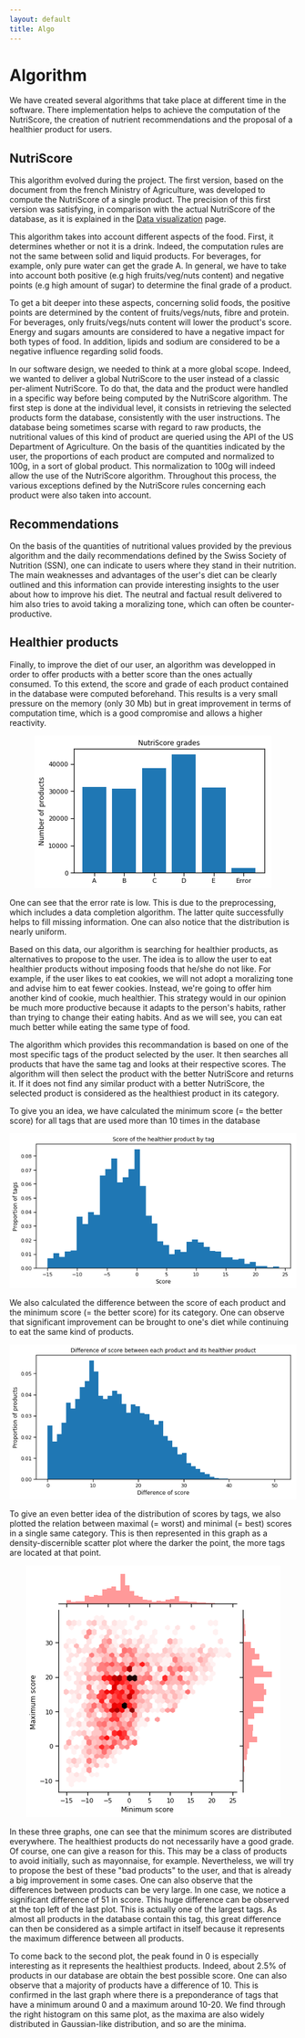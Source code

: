 ```yaml
---
layout: default
title: Algo
---
```

# Algorithm
We have created several algorithms that take place at different time in the software. There implementation helps to achieve the computation of the NutriScore, the creation of nutrient recommendations and the proposal of a healthier product for users.

## NutriScore
This algorithm evolved during the project. The first version, based on the document from the french Ministry of Agriculture, was developed to compute the NutriScore of a single product. The precision of this first version was satisfying, in comparison with the actual NutriScore of the database, as it is explained in the <a href="./Milestone_2.html">Data visualization</a> page. 

This algorithm takes into account different aspects of the food. First, it determines whether or not it is a drink. Indeed, the computation rules are not the same between solid and liquid products. For beverages, for example, only pure water can get the grade A. In general, we have to take into account both positive (e.g high fruits/veg/nuts content) and negative points (e.g high amount of sugar) to determine the final grade of a product.

To get a bit deeper into these aspects, concerning solid foods, the positive points are determined by the content of fruits/vegs/nuts, fibre and protein. For beverages, only fruits/vegs/nuts content will lower the product's score. Energy and sugars amounts are considered to have a negative impact for both types of food. In addition, lipids and sodium are considered to be a negative influence regarding solid foods.

In our software design, we needed to think at a more global scope. Indeed, we wanted to deliver a global NutriScore to the user instead of a classic per-aliment NutriScore. To do that, the data and the product were handled in a specific way before being computed by the NutriScore algorithm. The first step is done at the individual level, it consists in retrieving the selected products form the database, consistently with the user instructions. The database being sometimes scarse with regard to raw products, the nutritional values of this kind of product are queried using the API of the US Department of Agriculture. On the basis of the quantities indicated by the user, the proportions of each product are computed and normalized to 100g, in a sort of global product. This normalization to 100g will indeed allow the use of the NutriScore algorithm. Throughout this process, the various exceptions defined by the NutriScore rules concerning each product were also taken into account.

## Recommendations
On the basis of the quantities of nutritional values provided by the previous algorithm and the daily recommendations defined by the Swiss Society of Nutrition (SSN), one can indicate to users where they stand in their nutrition. The main weaknesses and advantages of the user's diet can be clearly outlined and this information can provide interesting insights to the user about how to improve his diet. The neutral and factual result delivered to him also tries to avoid taking a moralizing tone, which can often be counter-productive.

## Healthier products
Finally, to improve the diet of our user, an algorithm was developped in order to offer products with a better score than the ones actually consumed. To this extend, the score and grade of each product contained in the database were computed beforehand. This results is a very small pressure on the memory (only 30 Mb) but in great improvement in terms of computation time, which is a good compromise and allows a higher reactivity.

<p style="text-align:center;"><img src="./image/grade_proportion.png" alt = "Grade proportion"></p>

One can see that the error rate is low. This is due to the preprocessing, which includes a data completion algorithm. The latter quite successfully helps to fill missing information. One can also notice that the distribution is nearly uniform.

Based on this data, our algorithm is searching for healthier products, as alternatives to propose to the user. The idea is to allow the user to eat healthier products without imposing foods that he/she do not like. For example, if the user likes to eat cookies, we will not adopt a moralizing tone and advise him to eat fewer cookies. Instead, we're going to offer him another kind of cookie, much healthier. This strategy would in our opinion be much more productive because it adapts to the person's habits, rather than trying to change their eating habits. And as we will see, you can eat much better while eating the same type of food.

The algorithm which provides this recommandation is based on one of the most specific tags of the product selected by the user. It then searches all products that have the same tag and looks at their respective scores. The algorithm will then select the product with the better NutriScore and returns it. If it does not find any similar product with a better NutriScore, the selected product is considered as the healthiest product in its category. 

To give you an idea, we have calculated the minimum score (= the better score) for all tags that are used more than 10 times in the database

<p style="text-align:center;"><img src="./image/min_score.png" alt = "Min score products"></p>

We also calculated the difference between the score of each product and the minimum score (= the better score) for its category. One can observe that significant improvement can be brought to one's diet while continuing to eat the same kind of products.

<p style="text-align:center;"><img src="./image/diff_score.png" alt = "Difference between scores"></p>

To give an even better idea of the distribution of scores by tags, we also plotted the relation between maximal (= worst) and minimal (= best) scores in a single same category. This is then represented in this graph as a density-discernible scatter plot where the darker the point, the more tags are located at that point. 

<p style="text-align:center;"><img src="./image/max_min_score.png" alt = "Scatter plot Max and Min score"></p>

In these three graphs, one can see that the minimum scores are distributed everywhere. The healthiest products do not necessarily have a good grade. Of course, one can give a reason for this. This may be a class of products to avoid initially, such as mayonnaise, for example. Nevertheless, we will try to propose the best of these "bad products" to the user, and that is already a big improvement in some cases. One can also observe that the differences between products can be very large. In one case, we notice a significant difference of 51 in score. This huge difference can be observed at the top left of the last plot. This is actually one of the largest tags. As almost all products in the database contain this tag, this great difference can then be considered as a simple artifact in itself because it represents the maximum difference between all products.

To come back to the second plot, the peak found in 0 is especially interesting as it represents the healthiest products. Indeed, about 2.5% of products in our database are obtain the best possible score. One can also observe that a majority of products have a difference of 10. This is confirmed in the last graph where there is a preponderance of tags that have a minimum around 0 and a maximum around 10-20. We find through the right histogram on this same plot, as the maxima are also widely distributed in Gaussian-like distribution, and so are the minima.

